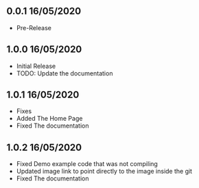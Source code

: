 ## 0.0.1 16/05/2020

* Pre-Release

## 1.0.0 16/05/2020

* Initial Release
* TODO: Update the documentation

## 1.0.1 16/05/2020

* Fixes
* Added The Home Page
* Fixed The documentation

## 1.0.2 16/05/2020

* Fixed Demo example code that was not compiling
* Updated image link to point directly to the image inside the git
* Fixed The documentation
